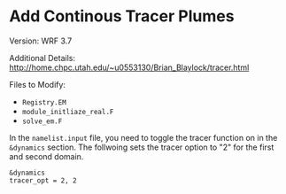 # Add Continous Tracer Plumes
Version: WRF 3.7

Additional Details: http://home.chpc.utah.edu/~u0553130/Brian_Blaylock/tracer.html

Files to Modify:
- `Registry.EM`
- `module_initliaze_real.F`
- `solve_em.F`

In the `namelist.input` file, you need to toggle the tracer function on in the `&dynamics` section. The follwoing sets the tracer option to "2" for the first and second domain.

    &dynamics 
    tracer_opt = 2, 2
